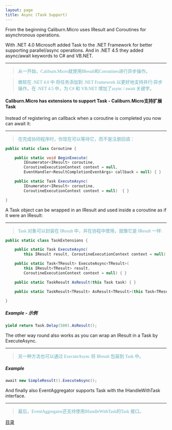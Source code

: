 ```yaml
---
layout: page
title: Async (Task Support)
---
```


From the beginning Caliburn.Micro uses IResult and Coroutines for asynchronous operations.

With .NET 4.0 Microsoft added Task to the .NET Framework for better supporting parallel/async operations. And in .NET 4.5 they added async/await keywords to C# and VB.NET.

---
><font color="#63aebb" face="微软雅黑">从一开始，Caliburn.Micro就使用IResult和Coroutines进行异步操作。

>微软在 .NET 4.0 中 将任务添加到 .NET Framework 以更好地支持并行/异步操作。在 .NET 4.5 中，为 C# 和 VB.NET 增加了async / await 关键字。</font>

#### Caliburn.Micro has extensions to support Task - Caliburn.Micro支持扩展Task

Instead of registering an callback when a coroutine is completed you now can await it:

---
><font color="#63aebb" face="微软雅黑">在完成协同程序时，你现在可以等待它，而不是注册回调：</font>

``` csharp
public static class Coroutine {

    public static void BeginExecute(
		IEnumerator<IResult> coroutine, 
		CoroutineExecutionContext context = null, 
		EventHandler<ResultCompletionEventArgs> callback = null) { }

    public static Task ExecuteAsync(
		IEnumerator<IResult> coroutine,
		CoroutineExecutionContext context = null)  { }

}
```

A Task object can be wrapped in an IResult and used inside a coroutine as if it were an IResult: 

---
><font color="#63aebb" face="微软雅黑">Task 对象可以封装在 IResult 中，并在协程中使用，就像它是 IResult 一样:</font>

``` csharp
public static class TaskExtensions {

    public static Task ExecuteAsync(
		this IResult result, CoroutineExecutionContext context = null) { }

    public static Task<TResult> ExecuteAsync<TResult>(
		this IResult<TResult> result,
		CoroutineExecutionContext context = null) { }

    public static TaskResult AsResult(this Task task) { }

    public static TaskResult<TResult> AsResult<TResult>(this Task<TResult> task) { }

}
```

##### Example - 示例

``` csharp
yield return Task.Delay(500).AsResult();
```

The other way round also works as you can wrap an IResult in a Task by ExecuteAsync.

---
><font color="#63aebb" face="微软雅黑">另一种方法也可以通过 ExecuteAsync 将 IResult 包装到 Task 中。</font>

##### Example

``` csharp
await new SimpleResult().ExecuteAsync();
```

And finally also EventAggregator supports Task with the IHandleWithTask<TMessage> interface.

---
><font color="#63aebb" face="微软雅黑">最后，EventAggregator还支持使用IHandleWithTask的Task 接口。</font>

[目录](.index.md)